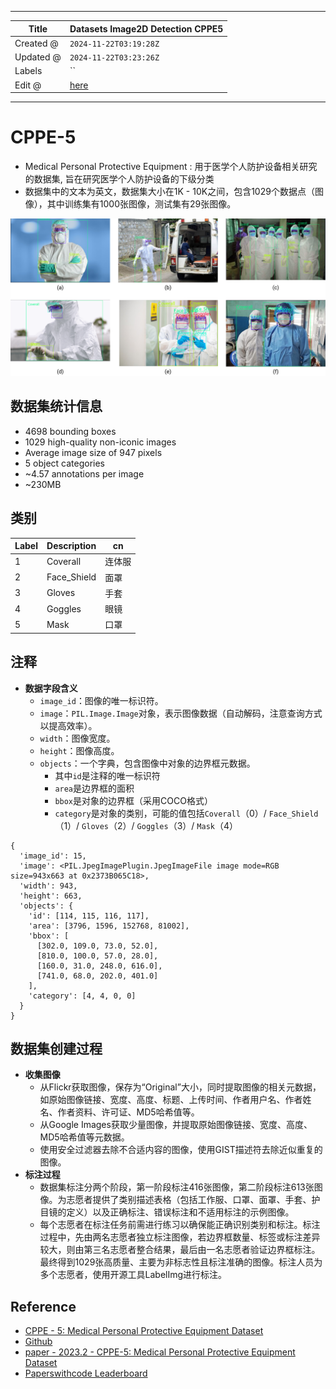 -----

| Title     | Datasets Image2D Detection CPPE5                      |
| --------- | ----------------------------------------------------- |
| Created @ | `2024-11-22T03:19:28Z`                                |
| Updated @ | `2024-11-22T03:23:26Z`                                |
| Labels    | \`\`                                                  |
| Edit @    | [here](https://github.com/junxnone/aiwiki/issues/489) |

-----

# CPPE-5

  - Medical Personal Protective Equipment : 用于医学个人防护设备相关研究的数据集,
    旨在研究医学个人防护设备的下级分类
  - 数据集中的文本为英文，数据集大小在1K - 10K之间，包含1029个数据点（图像），其中训练集有1000张图像，测试集有29张图像。

![image](media/0213734ddad0465fdff783a4f9757f36f840e6ce.png)

## 数据集统计信息

  - 4698 bounding boxes
  - 1029 high-quality non-iconic images
  - Average image size of 947 pixels
  - 5 object categories
  - \~4.57 annotations per image
  - \~230MB

## 类别

| Label | Description  | cn  |
| ----- | ------------ | --- |
| 1     | Coverall     | 连体服 |
| 2     | Face\_Shield | 面罩  |
| 3     | Gloves       | 手套  |
| 4     | Goggles      | 眼镜  |
| 5     | Mask         | 口罩  |

## 注释

  - **数据字段含义**
      - `image_id`：图像的唯一标识符。
      - `image`：`PIL.Image.Image`对象，表示图像数据（自动解码，注意查询方式以提高效率）。
      - `width`：图像宽度。
      - `height`：图像高度。
      - `objects`：一个字典，包含图像中对象的边界框元数据。
          - 其中`id`是注释的唯一标识符
          - `area`是边界框的面积
          - `bbox`是对象的边界框（采用COCO格式）
          - `category`是对象的类别，可能的值包括`Coverall`（0）/ `Face_Shield`（1）/
            `Gloves`（2）/ `Goggles`（3）/ `Mask`（4）

<!-- end list -->

    {
      'image_id': 15,
      'image': <PIL.JpegImagePlugin.JpegImageFile image mode=RGB size=943x663 at 0x2373B065C18>,
      'width': 943,
      'height': 663,
      'objects': {
        'id': [114, 115, 116, 117], 
        'area': [3796, 1596, 152768, 81002],
        'bbox': [
          [302.0, 109.0, 73.0, 52.0],
          [810.0, 100.0, 57.0, 28.0],
          [160.0, 31.0, 248.0, 616.0],
          [741.0, 68.0, 202.0, 401.0]
        ], 
        'category': [4, 4, 0, 0]
      }
    }

## 数据集创建过程

  - **收集图像**
      - 从Flickr获取图像，保存为“Original”大小，同时提取图像的相关元数据，如原始图像链接、宽度、高度、标题、上传时间、作者用户名、作者姓名、作者资料、许可证、MD5哈希值等。
      - 从Google Images获取少量图像，并提取原始图像链接、宽度、高度、MD5哈希值等元数据。
      - 使用安全过滤器去除不合适内容的图像，使用GIST描述符去除近似重复的图像。
  - **标注过程**
      - 数据集标注分两个阶段，第一阶段标注416张图像，第二阶段标注613张图像。为志愿者提供了类别描述表格（包括工作服、口罩、面罩、手套、护目镜的定义）以及正确标注、错误标注和不适用标注的示例图像。
      - 每个志愿者在标注任务前需进行练习以确保能正确识别类别和标注。标注过程中，先由两名志愿者独立标注图像，若边界框数量、标签或标注差异较大，则由第三名志愿者整合结果，最后由一名志愿者验证边界框标注。最终得到1029张高质量、主要为非标志性且标注准确的图像。标注人员为多个志愿者，使用开源工具LabelImg进行标注。

## Reference

  - [CPPE - 5: Medical Personal Protective Equipment
    Dataset](https://sites.google.com/view/cppe5)
  - [Github](https://github.com/Rishit-dagli/CPPE-Dataset)
  - [paper - 2023.2 - CPPE-5: Medical Personal Protective Equipment
    Dataset](https://arxiv.org/abs/2112.09569)
  - [Paperswithcode
    Leaderboard](https://paperswithcode.com/sota/object-detection-on-cppe-5)
